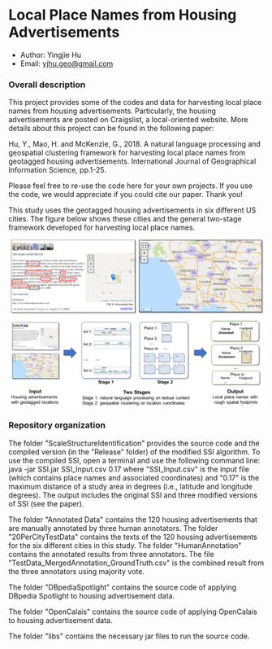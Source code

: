 # Local Place Names from Housing Advertisements

* Author: Yingjie Hu
* Email: yjhu.geo@gmail.com


### Overall description
This project provides some of the codes and data for harvesting local place names from housing advertisements. Particularly, the housing advertisements are posted on Craigslist, a local-oriented website. More details about this project can be found in the following paper:

Hu, Y., Mao, H. and McKenzie, G., 2018. A natural language processing and geospatial clustering framework for harvesting local place names from geotagged housing advertisements. International Journal of Geographical Information Science, pp.1-25.

Please feel free to re-use the code here for your own projects. If you use the code, we would appreciate if you could cite our paper. Thank you!

This study uses the geotagged housing advertisements in six different US cities. The figure below shows these cities and the general two-stage framework developed for harvesting local place names.
<p align="center">
<img align="center" src="https://github.com/YingjieHu/LocalPlaceName/blob/master/fig/LocalPlaceName.png" width="600" />
</p>


### Repository organization
The folder "ScaleStructureIdentification" provides the source code and the compiled version (in the "Release" folder) of the modified SSI algorithm. To use the compiled SSI, open a terminal and use the following command line:
  java -jar SSI.jar SSI_Input.csv 0.17
where "SSI_Input.csv" is the input file (which contains place names and associated coordinates) and "0.17" is the maximum distance of a study area in degrees (i.e., latitude and longitude degrees). The output includes the original SSI and three modified versions of SSI (see the paper).

The folder "Annotated Data" contains the 120 housing advertisements that are manually annotated by three human annotators. The folder "20PerCityTestData" contains the texts of the 120 housing advertisements for the six different cities in this study. The folder "HumanAnnotation" contains the annotated results from three annotators. The file "TestData_MergedAnnotation_GroundTruth.csv" is the combined result from the three annotators using majority vote.

The folder "DBpediaSpotlight" contains the source code of applying DBpedia Spotlight to housing advertisement data.

The folder "OpenCalais" contains the source code of applying OpenCalais to housing advertisement data.

The folder "libs" contains the necessary jar files to run the source code.





